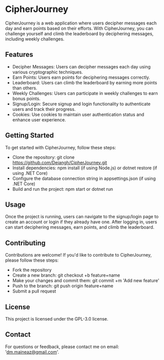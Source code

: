 # CipherJourney
CipherJourney is a web application where users decipher messages each day and earn points based on their efforts. With CipherJourney, 
you can challenge yourself and climb the leaderboard by deciphering messages, including weekly challenges.

## Features
+ Decipher Messages: Users can decipher messages each day using various cryptographic techniques.
+ Earn Points: Users earn points for deciphering messages correctly.
+ Leaderboard: Users can climb the leaderboard by earning more points than others.
+ Weekly Challenges: Users can participate in weekly challenges to earn bonus points.
+ Signup/Login: Secure signup and login functionality to authenticate users and track their progress.
+ Cookies: Use cookies to maintain user authentication status and enhance user experience.

## Getting Started
To get started with CipherJourney, follow these steps:
+ Clone the repository: git clone https://github.com/Deiangh/CipherJourney.git
+ Install dependencies: npm install (if using Node.js) or dotnet restore (if using .NET Core)
+ Configure the database connection string in appsettings.json (if using .NET Core)
+ Build and run the project: npm start or dotnet run

## Usage
Once the project is running, users can navigate to the signup/login page to create an account or login if they already have one. After logging in, 
users can start deciphering messages, earn points, and climb the leaderboard.

## Contributing
Contributions are welcome! If you'd like to contribute to CipherJourney, please follow these steps:
+ Fork the repository
+ Create a new branch: git checkout +b feature+name
+ Make your changes and commit them: git commit +m 'Add new feature'
+ Push to the branch: git push origin feature+name
+ Submit a pull request
## License
This project is licensed under the GPL-3.0 license.

## Contact
For questions or feedback, please contact me on email: 'dm.maineaz@gmail.com'.
